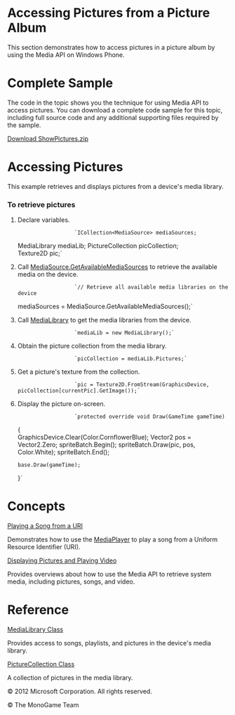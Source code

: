 

# Accessing Pictures from a Picture Album

This section demonstrates how to access pictures in a picture album by using the Media API on Windows Phone.

# Complete Sample

The code in the topic shows you the technique for using Media API to access pictures. You can download a complete code sample for this topic, including full source code and any additional supporting files required by the sample.

[Download ShowPictures.zip](http://go.microsoft.com/fwlink/?LinkId=258727)

# Accessing Pictures

This example retrieves and displays pictures from a device's media library.

### To retrieve pictures

1.  Declare variables.
    
                          `ICollection<MediaSource> mediaSources;
    MediaLibrary mediaLib;
    PictureCollection picCollection;        
    Texture2D pic;`
                        
    
2.  Call [MediaSource.GetAvailableMediaSources](M_MXFM_MediaSource_GetAvailableMediaSources.md) to retrieve the available media on the device.
    
                          `// Retrieve all available media libraries on the device
    mediaSources = MediaSource.GetAvailableMediaSources();`
                        
    
3.  Call [MediaLibrary](O_M_MXFM_MediaLibrary_ctor.md) to get the media libraries from the device.
    
                          `mediaLib = new MediaLibrary();`
                        
    
4.  Obtain the picture collection from the media library.
    
                          `picCollection = mediaLib.Pictures;`
                        
    
5.  Get a picture's texture from the collection.
    
                          `pic = Texture2D.FromStream(GraphicsDevice, picCollection[currentPic].GetImage());`
                        
    
6.  Display the picture on-screen.
    
                          `protected override void Draw(GameTime gameTime)
    {           
        GraphicsDevice.Clear(Color.CornflowerBlue);
        Vector2 pos = Vector2.Zero;
        spriteBatch.Begin();
        spriteBatch.Draw(pic, pos, Color.White);
        spriteBatch.End();
    
        base.Draw(gameTime);
    }`
                        
    

# Concepts

[Playing a Song from a URI](Media_HowTo_PlaySongfromURI.md)

Demonstrates how to use the [MediaPlayer](T_MXFM_MediaPlayer.md) to play a song from a Uniform Resource Identifier (URI).

[Displaying Pictures and Playing Video](Media.md)

Provides overviews about how to use the Media API to retrieve system media, including pictures, songs, and video.

# Reference

[MediaLibrary Class](T_MXF_Media_MediaLibrary.md)

Provides access to songs, playlists, and pictures in the device's media library.

[PictureCollection Class](T_MXF_Media_PictureCollection.md)

A collection of pictures in the media library.

© 2012 Microsoft Corporation. All rights reserved.  

© The MonoGame Team